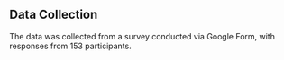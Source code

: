 ## Data Collection

The data was collected from a survey conducted via Google Form, with responses from 153 participants.